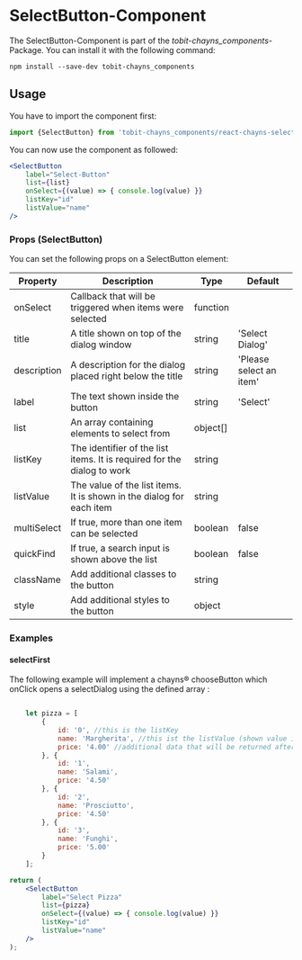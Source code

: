 # SelectButton-Component #

The SelectButton-Component is part of the *tobit-chayns_components*-Package. You can install it with the following command:

    npm install --save-dev tobit-chayns_components


## Usage ##
You have to import the component first:

```jsx
import {SelectButton} from 'tobit-chayns_components/react-chayns-selectbutton';
```


You can now use the component as followed:
```jsx
<SelectButton
    label="Select-Button"
    list={list}
    onSelect={(value) => { console.log(value) }}
    listKey="id"
    listValue="name"
/>
```

### Props (SelectButton) ###
You can set the following props on a SelectButton element:

| Property   | Description                                                                                        | Type    | Default |
|------------|-----------------------------------------------------------------------------------------------------|--------|--------------|
| onSelect | Callback that will be triggered when items were selected                                       | function | |
| title | A title shown on top of the dialog window                                                         | string   | 'Select Dialog' |
| description | A description for the dialog placed right below the title                                   | string   | 'Please select an item' |
| label | The text shown inside the button                                                                  | string   | 'Select' |
| list | An array containing elements to select from                                                        | object[] | |
| listKey | The identifier of the list items. It is required for the dialog to work                         | string   | |
| listValue | The value of the list items. It is shown in the dialog for each item                          | string   | |
| multiSelect | If true, more than one item can be selected                                                 | boolean  | false |
| quickFind | If true, a search input is shown above the list                                               | boolean  | false |
| className | Add additional classes to the button                                                          | string   | |
| style     | Add additional styles  to the button                                                          | object   | |

### Examples ###

#### selectFirst ####
The following example will implement a chayns® chooseButton which onClick opens a selectDialog using the defined array :
```jsx

    let pizza = [
        {
            id: '0', //this is the listKey
            name: 'Margherita', //this ist the listValue (shown value inside the dialog)
            price: '4.00' //additional data that will be returned after selection
        }, {
            id: '1',
            name: 'Salami',
            price: '4.50'
        }, {
            id: '2',
            name: 'Prosciutto',
            price: '4.50'
        }, {
            id: '3',
            name: 'Funghi',
            price: '5.00'
        }
    ];

return (
    <SelectButton
        label="Select Pizza"
        list={pizza}
        onSelect={(value) => { console.log(value) }}
        listKey="id"
        listValue="name"
    />
);
```